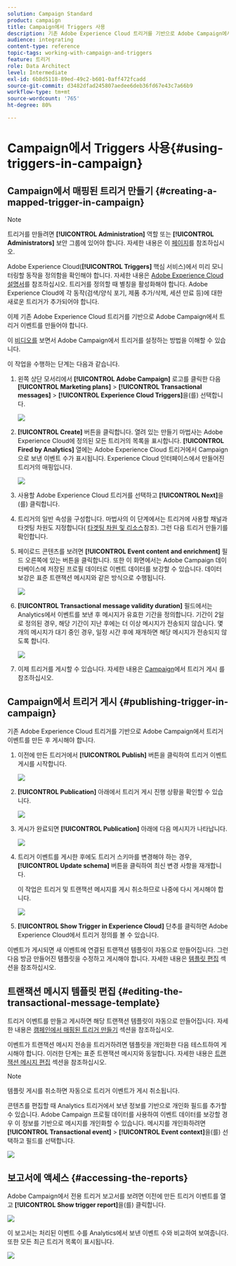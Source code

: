 ```yaml
---
solution: Campaign Standard
product: campaign
title: Campaign에서 Triggers 사용
description: 기존 Adobe Experience Cloud 트리거를 기반으로 Adobe Campaign에서 트리거 이벤트를 만듭니다.
audience: integrating
content-type: reference
topic-tags: working-with-campaign-and-triggers
feature: 트리거
role: Data Architect
level: Intermediate
exl-id: 6b8d5118-89ed-49c2-b601-0aff472fcadd
source-git-commit: d3482dfad245807aedee6deb36fd67e43c7a66b9
workflow-type: tm+mt
source-wordcount: '765'
ht-degree: 80%

---
```


# Campaign에서 Triggers 사용{#using-triggers-in-campaign}

## Campaign에서 매핑된 트리거 만들기 {#creating-a-mapped-trigger-in-campaign}

>[!NOTE]
>
>트리거를 만들려면 **[!UICONTROL Administration]** 역할 또는 **[!UICONTROL Administrators]** 보안 그룹에 있어야 합니다. 자세한 내용은 이 [페이지](../../administration/using/list-of-roles.md)를 참조하십시오.

Adobe Experience Cloud(**[!UICONTROL Triggers]** 핵심 서비스)에서 미리 모니터링할 동작을 정의함을 확인해야 합니다. 자세한 내용은 [Adobe Experience Cloud 설명서](https://experienceleague.adobe.com/docs/core-services/interface/activation/triggers.html)를 참조하십시오. 트리거를 정의할 때 별칭을 활성화해야 합니다. Adobe Experience Cloud에 각 동작(검색/양식 포기, 제품 추가/삭제, 세션 만료 등)에 대한 새로운 트리거가 추가되어야 합니다.

이제 기존 Adobe Experience Cloud 트리거를 기반으로 Adobe Campaign에서 트리거 이벤트를 만들어야 합니다.

이 [비디오를](https://helpx.adobe.com/marketing-cloud/how-to/email-marketing.html#step-two) 보면서 Adobe Campaign에서 트리거를 설정하는 방법을 이해할 수 있습니다.

이 작업을 수행하는 단계는 다음과 같습니다.

1. 왼쪽 상단 모서리에서 **[!UICONTROL Adobe Campaign]** 로고를 클릭한 다음 **[!UICONTROL Marketing plans]** > **[!UICONTROL Transactional messages]** > **[!UICONTROL Experience Cloud Triggers]**&#x200B;을(를) 선택합니다.

   ![](assets/remarketing_1.png)

1. **[!UICONTROL Create]** 버튼을 클릭합니다. 열려 있는 만들기 마법사는 Adobe Experience Cloud에 정의된 모든 트리거의 목록을 표시합니다. **[!UICONTROL Fired by Analytics]** 열에는 Adobe Experience Cloud 트리거에서 Campaign으로 보낸 이벤트 수가 표시됩니다. Experience Cloud 인터페이스에서 만들어진 트리거의 매핑입니다.

   ![](assets/remarketing_2.png)

1. 사용할 Adobe Experience Cloud 트리거를 선택하고 **[!UICONTROL Next]**&#x200B;을(를) 클릭합니다.
1. 트리거의 일반 속성을 구성합니다. 마법사의 이 단계에서는 트리거에 사용할 채널과 타겟팅 차원도 지정합니다( [타겟팅 차원 및 리소스](../../automating/using/query.md#targeting-dimensions-and-resources)참조). 그런 다음 트리거 만들기를 확인합니다.
1. 페이로드 콘텐츠를 보려면 **[!UICONTROL Event content and enrichment]** 필드 오른쪽에 있는 버튼을 클릭합니다. 또한 이 화면에서는 Adobe Campaign 데이터베이스에 저장된 프로필 데이터로 이벤트 데이터를 보강할 수 있습니다. 데이터 보강은 표준 트랜잭션 메시지와 같은 방식으로 수행됩니다.

   ![](assets/remarketing_3.png)

1. **[!UICONTROL Transactional message validity duration]** 필드에서는 Analytics에서 이벤트를 보낸 후 메시지가 유효한 기간을 정의합니다. 기간이 2일로 정의된 경우, 해당 기간이 지난 후에는 더 이상 메시지가 전송되지 않습니다. 몇 개의 메시지가 대기 중인 경우, 일정 시간 후에 재개하면 해당 메시지가 전송되지 않도록 합니다.

   ![](assets/remarketing_4.png)

1. 이제 트리거를 게시할 수 있습니다. 자세한 내용은 [Campaign](../../integrating/using/using-triggers-in-campaign.md#publishing-trigger-in-campaign)에서 트리거 게시 를 참조하십시오.

## Campaign에서 트리거 게시 {#publishing-trigger-in-campaign}

기존 Adobe Experience Cloud 트리거를 기반으로 Adobe Campaign에서 트리거 이벤트를 만든 후 게시해야 합니다.

1. 이전에 만든 트리거에서 **[!UICONTROL Publish]** 버튼을 클릭하여 트리거 이벤트 게시를 시작합니다.

   ![](assets/trigger_publish_1.png)

1. **[!UICONTROL Publication]** 아래에서 트리거 게시 진행 상황을 확인할 수 있습니다.

   ![](assets/trigger_publish_2.png)

1. 게시가 완료되면 **[!UICONTROL Publication]** 아래에 다음 메시지가 나타납니다.

   ![](assets/trigger_publish_3.png)

1. 트리거 이벤트를 게시한 후에도 트리거 스키마를 변경해야 하는 경우, **[!UICONTROL Update schema]** 버튼을 클릭하여 최신 변경 사항을 재개합니다.

   이 작업은 트리거 및 트랜잭션 메시지를 게시 취소하므로 나중에 다시 게시해야 합니다.

   ![](assets/trigger_publish_4.png)

1. **[!UICONTROL Show Trigger in Experience Cloud]** 단추를 클릭하면 Adobe Experience Cloud에서 트리거 정의를 볼 수 있습니다.

이벤트가 게시되면 새 이벤트에 연결된 트랜잭션 템플릿이 자동으로 만들어집니다. 그런 다음 방금 만들어진 템플릿을 수정하고 게시해야 합니다. 자세한 내용은 [템플릿 편집](../../start/using/marketing-activity-templates.md) 섹션을 참조하십시오.

## 트랜잭션 메시지 템플릿 편집 {#editing-the-transactional-message-template}

트리거 이벤트를 만들고 게시하면 해당 트랜잭션 템플릿이 자동으로 만들어집니다. 자세한 내용은 [캠페인에서 매핑된 트리거 만들기](#creating-a-mapped-trigger-in-campaign) 섹션을 참조하십시오.

이벤트가 트랜잭션 메시지 전송을 트리거하려면 템플릿을 개인화한 다음 테스트하여 게시해야 합니다. 이러한 단계는 표준 트랜잭션 메시지와 동일합니다. 자세한 내용은 [트랜잭션 메시지 편집](../../channels/using/editing-transactional-message.md) 섹션을 참조하십시오.

>[!NOTE]
>
>템플릿 게시를 취소하면 자동으로 트리거 이벤트가 게시 취소됩니다.

콘텐츠를 편집할 때 Analytics 트리거에서 보낸 정보를 기반으로 개인화 필드를 추가할 수 있습니다. Adobe Campaign 프로필 데이터를 사용하여 이벤트 데이터를 보강할 경우 이 정보를 기반으로 메시지를 개인화할 수 있습니다. 메시지를 개인화하려면 **[!UICONTROL Transactional event]** > **[!UICONTROL Event context]**&#x200B;을(를) 선택하고 필드를 선택합니다.

![](assets/remarketing_8.png)

## 보고서에 액세스 {#accessing-the-reports}

Adobe Campaign에서 전용 트리거 보고서를 보려면 이전에 만든 트리거 이벤트를 열고 **[!UICONTROL Show trigger report]**&#x200B;을(를) 클릭합니다.

![](assets/remarketing_9.png)

이 보고서는 처리된 이벤트 수를 Analytics에서 보낸 이벤트 수와 비교하여 보여줍니다. 또한 모든 최근 트리거 목록이 표시됩니다.

![](assets/trigger_uc_browse_14.png)
